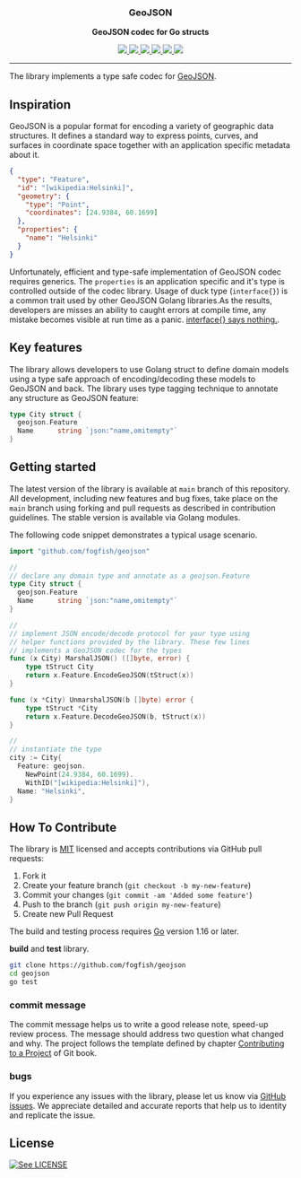 <p align="center">
  <h3 align="center">GeoJSON</h3>
  <p align="center"><strong>GeoJSON codec for Go structs</strong></p>

  <p align="center">
    <!-- Documentation -->
    <a href="http://godoc.org/github.com/fogfish/geojson">
      <img src="https://godoc.org/github.com/fogfish/geojson?status.svg" />
    </a>
    <!-- Build Status  -->
    <a href="https://github.com/fogfish/geojson/actions/">
      <img src="https://github.com/fogfish/geojson/workflows/Go/badge.svg" />
    </a>
    <!-- GitHub -->
    <a href="http://github.com/fogfish/geojson">
      <img src="https://img.shields.io/github/last-commit/fogfish/geojson.svg" />
    </a>
    <!-- Coverage -->
    <a href="https://coveralls.io/github/fogfish/geojson?branch=master">
      <img src="https://coveralls.io/repos/github/fogfish/geojson/badge.svg?branch=master" />
    </a>
    <!-- Go Card -->
    <a href="https://goreportcard.com/report/github.com/fogfish/geojson">
      <img src="https://goreportcard.com/badge/github.com/fogfish/geojson" />
    </a>
    <!-- Maintainability -->
    <a href="https://codeclimate.com/github/fogfish/geojson/maintainability">
      <img src="https://api.codeclimate.com/v1/badges/26d27640175d439e8b94/maintainability" />
    </a>
  </p>
</p>

---

The library implements a type safe codec for [GeoJSON](https://geojson.org). 


## Inspiration

GeoJSON is a popular format for encoding a variety of geographic data structures. It defines a standard way to express points, curves, and surfaces in coordinate space together with an application specific metadata about it.

```json
{
  "type": "Feature",
  "id": "[wikipedia:Helsinki]",
  "geometry": {
    "type": "Point",
    "coordinates": [24.9384, 60.1699]
  },
  "properties": {
    "name": "Helsinki"
  }
}
```

Unfortunately, efficient and type-safe implementation of GeoJSON codec requires generics. The `properties` is an application specific and it's type is controlled outside of the codec library. Usage of duck type (`interface{}`) is a common trait used by other GeoJSON Golang libraries.As the results, developers are misses an ability to caught errors at compile time, any mistake becomes visible at run time as a panic. [interface{} says nothing.](https://youtu.be/PAAkCSZUG1c?t=7m40s).


## Key features

The library allows developers to use Golang struct to define domain models using a type safe approach of encoding/decoding these models to GeoJSON and back. The library uses type tagging technique to annotate any structure as GeoJSON feature:  

```go
type City struct {
  geojson.Feature
  Name      string `json:"name,omitempty"`
}
```


## Getting started

The latest version of the library is available at `main` branch of this repository. All development, including new features and bug fixes, take place on the `main` branch using forking and pull requests as described in contribution guidelines. The stable version is available via Golang modules.

The following code snippet demonstrates a typical usage scenario.

```go
import "github.com/fogfish/geojson"

//
// declare any domain type and annotate as a geojson.Feature
type City struct {
  geojson.Feature
  Name      string `json:"name,omitempty"`
}

//
// implement JSON encode/decode protocol for your type using
// helper functions provided by the library. These few lines
// implements a GeoJSON codec for the types
func (x City) MarshalJSON() ([]byte, error) {
	type tStruct City
	return x.Feature.EncodeGeoJSON(tStruct(x))
}

func (x *City) UnmarshalJSON(b []byte) error {
	type tStruct *City
	return x.Feature.DecodeGeoJSON(b, tStruct(x))
}

//
// instantiate the type
city := City{
  Feature: geojson.
    NewPoint(24.9384, 60.1699).
    WithID("[wikipedia:Helsinki]"),
  Name: "Helsinki",
}
```

## How To Contribute

The library is [MIT](LICENSE) licensed and accepts contributions via GitHub pull requests:

1. Fork it
2. Create your feature branch (`git checkout -b my-new-feature`)
3. Commit your changes (`git commit -am 'Added some feature'`)
4. Push to the branch (`git push origin my-new-feature`)
5. Create new Pull Request

The build and testing process requires [Go](https://golang.org) version 1.16 or later.

**build** and **test** library.

```bash
git clone https://github.com/fogfish/geojson
cd geojson
go test
```

### commit message

The commit message helps us to write a good release note, speed-up review process. The message should address two question what changed and why. The project follows the template defined by chapter [Contributing to a Project](http://git-scm.com/book/ch5-2.html) of Git book.

### bugs

If you experience any issues with the library, please let us know via [GitHub issues](https://github.com/fogfish/geojson/issue). We appreciate detailed and accurate reports that help us to identity and replicate the issue. 


## License

[![See LICENSE](https://img.shields.io/github/license/fogfish/geojson.svg?style=for-the-badge)](LICENSE)
